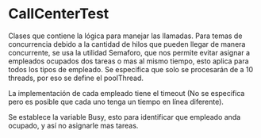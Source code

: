 # CallCenterTest


Clases que contiene la lógica para manejar las llamadas. Para temas de concurrencia debido a la cantidad de hilos que
pueden llegar de manera concurrente, se usa la utilidad Semaforo, que nos permite evitar asignar a empleados ocupados
dos tareas o mas al  mismo tiempo, esto aplica para todos los tipos de empleado. Se especifica que solo se procesarán
de a 10 threads, por eso se define el poolThread.

La implementación de cada empleado tiene el timeout (No se especifica pero es posible que cada uno tenga un tiempo
en línea diferente).

Se establece la variable Busy, esto para identificar que empleado anda ocupado, y así no asignarle mas tareas.

